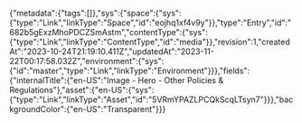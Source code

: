 {"metadata":{"tags":[]},"sys":{"space":{"sys":{"type":"Link","linkType":"Space","id":"eojhq1xf4v9y"}},"type":"Entry","id":"682b5gExzMhoPDCZSmAstm","contentType":{"sys":{"type":"Link","linkType":"ContentType","id":"media"}},"revision":1,"createdAt":"2023-10-24T21:19:10.411Z","updatedAt":"2023-11-22T00:17:58.032Z","environment":{"sys":{"id":"master","type":"Link","linkType":"Environment"}}},"fields":{"internalTitle":{"en-US":"Image - Hero - Other Policies & Regulations"},"asset":{"en-US":{"sys":{"type":"Link","linkType":"Asset","id":"5VRmYPAZLPCQkScqLTsyn7"}}},"backgroundColor":{"en-US":"Transparent"}}}
